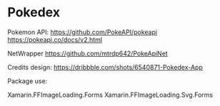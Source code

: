# Pokedex

Pokemon API:
https://github.com/PokeAPI/pokeapi
https://pokeapi.co/docs/v2.html

NetWrapper
https://github.com/mtrdp642/PokeApiNet

Credits design:
https://dribbble.com/shots/6540871-Pokedex-App


Package use:

Xamarin.FFImageLoading.Forms
Xamarin.FFImageLoading.Svg.Forms
 
